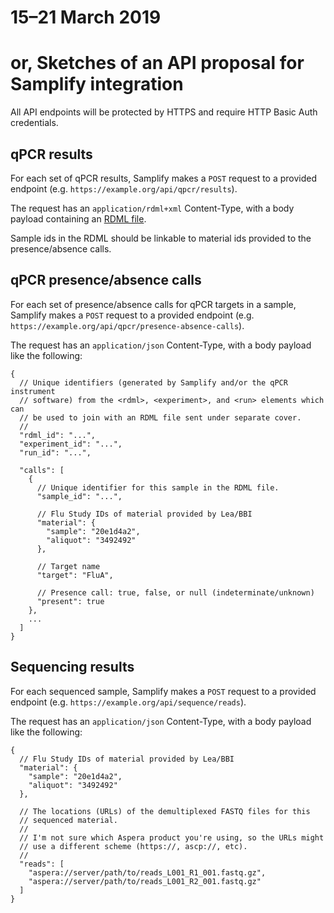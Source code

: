# 15–21 March 2019
# or, Sketches of an API proposal for Samplify integration

All API endpoints will be protected by HTTPS and require HTTP Basic Auth
credentials.

## qPCR results

For each set of qPCR results, Samplify makes a `POST` request to a provided
endpoint (e.g. `https://example.org/api/qpcr/results`).

The request has an `application/rdml+xml` Content-Type, with a body payload
containing an [RDML file](http://rdml.org).

Sample ids in the RDML should be linkable to material ids provided to the
presence/absence calls.


## qPCR presence/absence calls

For each set of presence/absence calls for qPCR targets in a sample, Samplify
makes a `POST` request to a provided endpoint (e.g.
`https://example.org/api/qpcr/presence-absence-calls`).

The request has an `application/json` Content-Type, with a body payload like
the following:

    {
      // Unique identifiers (generated by Samplify and/or the qPCR instrument
      // software) from the <rdml>, <experiment>, and <run> elements which can
      // be used to join with an RDML file sent under separate cover.
      //
      "rdml_id": "...",
      "experiment_id": "...",
      "run_id": "...",

      "calls": [
        {
          // Unique identifier for this sample in the RDML file.
          "sample_id": "...",

          // Flu Study IDs of material provided by Lea/BBI
          "material": {
            "sample": "20e1d4a2",
            "aliquot": "3492492"
          },

          // Target name
          "target": "FluA",

          // Presence call: true, false, or null (indeterminate/unknown)
          "present": true
        },
        ...
      ]
    }


## Sequencing results

For each sequenced sample, Samplify makes a `POST` request to a provided
endpoint (e.g. `https://example.org/api/sequence/reads`).

The request has an `application/json` Content-Type, with a body payload
like the following:

    {
      // Flu Study IDs of material provided by Lea/BBI
      "material": {
        "sample": "20e1d4a2",
        "aliquot": "3492492"
      },

      // The locations (URLs) of the demultiplexed FASTQ files for this
      // sequenced material.
      //
      // I'm not sure which Aspera product you're using, so the URLs might
      // use a different scheme (https://, ascp://, etc).
      //
      "reads": [
        "aspera://server/path/to/reads_L001_R1_001.fastq.gz",
        "aspera://server/path/to/reads_L001_R2_001.fastq.gz"
      ]
    }
